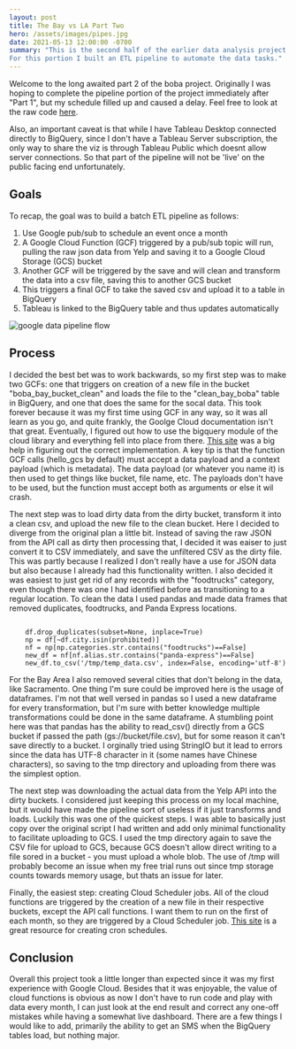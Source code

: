 ```yaml
---
layout: post
title: The Bay vs LA Part Two
hero: /assets/images/pipes.jpg
date: 2021-05-13 12:00:00 -0700
summary: "This is the second half of the earlier data analysis project I did using Yelp data on boba locations.
For this portion I built an ETL pipeline to automate the data tasks."
---
```


Welcome to the long awaited part 2 of the boba project. Originally I was hoping to complete
the pipeline portion of the project immediately after "Part 1", but my schedule filled up and
caused a delay. Feel free to look at the raw code [here](https://github.com/nebulis33/google_cloud_functions). 

Also, an important caveat is that while
I have Tableau Desktop connected directly to BigQuery, since I don't have a Tableau Server subscription,
the only way to share the viz is through Tableau Public which doesnt allow server connections. So that part
of the pipeline will not be 'live' on the public facing end unfortunately.

## Goals

To recap, the goal was to build a batch ETL pipeline as follows:

1. Use Google pub/sub to schedule an event once a month
2. A Google Cloud Function (GCF) triggered by a pub/sub topic will run, pulling the raw json data from Yelp and saving it to
a Google Cloud Storage (GCS) bucket
3. Another GCF will be triggered by the save and will clean and transform the data into a csv file, saving this
to another GCS bucket
4. This triggers a final GCF to take the saved csv and upload it to a table in BigQuery
5. Tableau is linked to the BigQuery table and thus updates automatically

![google data pipeline flow](/assets/images/gcp_serverless_large.png)

## Process

I decided the best bet was to work backwards, so my first step was to make two GCFs: one that triggers on creation
of a new file in the bucket "boba_bay_bucket_clean" and loads the file to the "clean_bay_boba" table in BigQuery,
and one that does the same for the socal data. This took forever because it was my first time using GCF in any way,
so it was all learn as you go, and quite frankly, the Goolge Cloud documentation isn't that great. Eventually, I figured
out how to use the bigquery module of the cloud library and everything fell into place from there. [This site](https://www.ternarydata.com/news/use-python-and-google-cloud-to-schedule-a-file-download-and-load-into-bigquery-3p3aw) was a big help in figuring out the correct implementation. A key tip is that the function GCF calls (hello_gcs by default) must accept a data payload and a context payload (which is metadata). The data payload (or whatever you name it) is then used to get things like bucket, file name, etc. The payloads don't
have to be used, but the function must accept both as arguments or else it wil crash.

The next step was to load dirty data from the dirty bucket, transform it into a clean csv, and upload the new file to the
clean bucket. Here I decided to diverge from the original plan a little bit. Instead of saving the raw JSON from the
API call as dirty then processing that, I decided it was eaiser to just convert it to CSV immediately, and save
the unfiltered CSV as the dirty file. This was partly because I realized I don't really have a use for JSON data but
also because I already had this functionality written. I also decided it was easiest to just get rid of any records with the "foodtrucks"
category, even though there was one I had identified before as transitioning to a regular location. To clean the data I
used pandas and made data frames that removed duplicates, foodtrucks, and Panda Express locations. 

<code>
    df.drop_duplicates(subset=None, inplace=True)
    np = df[~df.city.isin(prohibited)]
    nf = np[np.categories.str.contains("foodtrucks")==False]
    new_df = nf[nf.alias.str.contains("panda-express")==False]
    new_df.to_csv('/tmp/temp_data.csv', index=False, encoding='utf-8')
</code>

For the Bay Area I also removed several cities that don't belong in the data, like Sacramento. One thing I'm sure could be improved here is
the usage of dataframes. I'm not that well versed in pandas so I used a new dataframe for every transformation, but I'm sure
with better knowledge multiple transformations could be done in the same dataframe. A stumbling point here was that pandas has the ability to
read_csv() directly from a GCS bucket if passed the path (gs://bucket/file.csv), but for some reason it can't save directly to a bucket.
I orginally tried using StringIO but it lead to errors since the data has UTF-8 character in it (some names have Chinese characters),
so saving to the tmp directory and uploading from there was the simplest option.

The next step was downloading the actual data from the Yelp API into the dirty buckets. I considered just keeping this process on my local
machine, but it would have made the pipeline sort of useless if it just transforms and loads. Luckily this was one of the
quickest steps. I was able to basically just copy over the original script I had written and add only minimal functionality
to facilitate uploading to GCS. I used the tmp directory again to save the CSV file for upload to GCS, because GCS
doesn't allow direct writing to a file sored in a bucket - you must upload a whole blob.
The use of /tmp will probably become an issue when my free trial runs out since tmp storage counts towards memory usage, but thats an
issue for later.

Finally, the easiest step: creating Cloud Scheduler jobs. All of the cloud functions are triggered by the creation of a
new file in their respective buckets, except the API call functions. I want them to run on the first of each month, so they
are triggered by a Cloud Scheduler job. [This site](https://crontab.guru/every-month) is a great resource for creating cron schedules.

## Conclusion

Overall this project took a little longer than expected since it was my first experience with Google Cloud. Besides that
it was enjoyable, the value of cloud functions is obvious as now I don't have to run code and play with data every month,
I can just look at the end result and correct any one-off mistakes while having a somewhat live dashboard. There are a few
things I would like to add, primarily the ability to get an SMS when the BigQuery tables load, but nothing major.